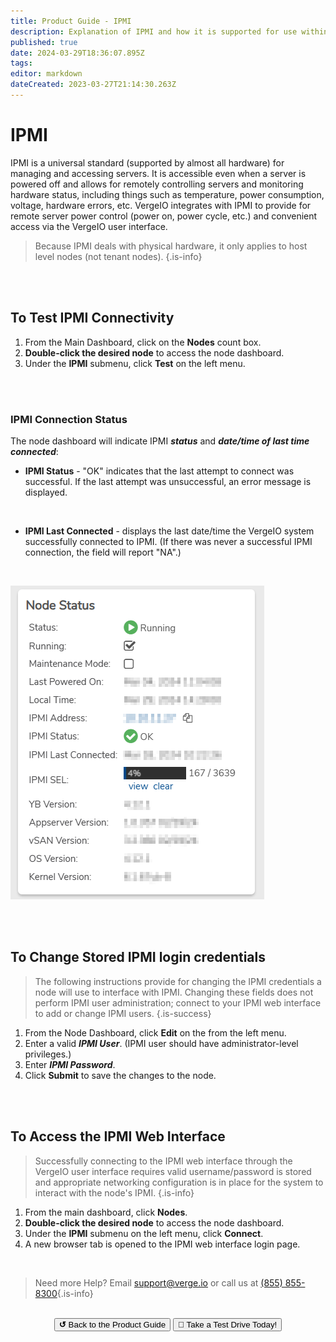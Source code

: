 ```yaml
---
title: Product Guide - IPMI
description: Explanation of IPMI and how it is supported for use within the VergeIO interface. 
published: true
date: 2024-03-29T18:36:07.895Z
tags: 
editor: markdown
dateCreated: 2023-03-27T21:14:30.263Z
---
```


# IPMI

IPMI is a universal standard (supported by almost all hardware) for managing and accessing servers. It is accessible even when a server is powered off and allows for remotely controlling servers and monitoring hardware status, including things such as temperature, power consumption, voltage, hardware errors, etc. VergeIO integrates with IPMI to provide for remote server power control (power on, power cycle, etc.) and convenient access via the VergeIO user interface.

> Because IPMI deals with physical hardware, it only applies to host level nodes (not tenant nodes). {.is-info}


<br>
<br>

## To Test IPMI Connectivity

1.  From the Main Dashboard, click on the **Nodes** count box.
2.  **Double-click the desired node** to access the node dashboard.
3.  Under the **IPMI** submenu, click **Test** on the left menu.

<br>
<br>

### IPMI Connection Status
The node dashboard will indicate IPMI ***status*** and ***date/time of last time connected***:

  - **IPMI Status** - "OK" indicates that the last attempt to connect was successful. If the last attempt was unsuccessful, an error message is displayed.
  <br>

  - **IPMI Last Connected** - displays the last date/time the VergeIO system successfully connected to IPMI. (If there was never a successful IPMI connection, the field will report "NA".)
  <br>

![nodedash-ipmistatus.png.png](/public/userguide-sshots/nodedash-ipmistatus.png)

<br>
<br>

## To Change Stored IPMI login credentials
> The following instructions provide for changing the IPMI credentials a node will use to interface with IPMI. Changing these fields does not perform IPMI user administration; connect to your IPMI web interface to add or change IPMI users. {.is-success}

1.  From the Node Dashboard, click **Edit** on the from the left menu.
2.  Enter a valid ***IPMI User***. (IPMI user should have administrator-level privileges.)
3.  Enter ***IPMI Password***.
4.  Click **Submit** to save the changes to the node.


<br>
<br>

## To Access the IPMI Web Interface

> Successfully connecting to the IPMI web interface through the VergeIO user interface requires valid username/password is stored and appropriate networking configuration is in place for the system to interact with the node's IPMI. {.is-info}

1.  From the main dashboard, click **Nodes**.
2.  **Double-click the desired node** to access the node dashboard.
3.  Under the **IPMI** submenu on the left menu, click **Connect**.
4.  A new browser tab is opened to the IPMI web interface login page.

<br>   

> Need more Help? Email <a href="mailto:support@verge.io?subject=Support Inquiry" target="_blank" rel="noopener noreferrer">support@verge.io</a> or call us at <a href="tel:+855-855-8300">(855) 855-8300</a>{.is-info}

<br>

<div style="text-align:center; margin-bottom:5px">
  <a href="../ProductGuide/menu"><button class="button-grey"><b>↺</b> Back to the Product Guide</button></a>
  <a href="https://www.verge.io/test-drive#Demo-Section"><button class="button-cta">🚗 Take a Test Drive Today!</button></a>
</div>